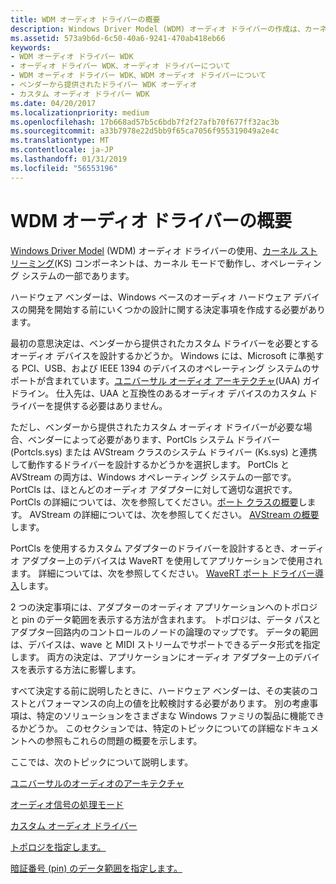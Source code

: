```yaml
---
title: WDM オーディオ ドライバーの概要
description: Windows Driver Model (WDM) オーディオ ドライバーの作成は、カーネルのカーネル モードで動作し、オペレーティング システムの一部である (KS) コンポーネントをストリームの使用します。
ms.assetid: 573a9b6d-6c50-40a6-9241-470ab418eb66
keywords:
- WDM オーディオ ドライバー WDK
- オーディオ ドライバー WDK、オーディオ ドライバーについて
- WDM オーディオ ドライバー WDK、WDM オーディオ ドライバーについて
- ベンダーから提供されたドライバー WDK オーディオ
- カスタム オーディオ ドライバー WDK
ms.date: 04/20/2017
ms.localizationpriority: medium
ms.openlocfilehash: 17b668ad57b5c6bdb7f2f27afb70f677ff32ac3b
ms.sourcegitcommit: a33b7978e22d5bb9f65ca7056f955319049a2e4c
ms.translationtype: MT
ms.contentlocale: ja-JP
ms.lasthandoff: 01/31/2019
ms.locfileid: "56553196"
---
```

# <a name="wdm-audio-drivers-overview"></a>WDM オーディオ ドライバーの概要


[Windows Driver Model](https://msdn.microsoft.com/library/windows/hardware/ff565698) (WDM) オーディオ ドライバーの使用、[カーネル ストリーミング](https://msdn.microsoft.com/library/windows/hardware/ff560842)(KS) コンポーネントは、カーネル モードで動作し、オペレーティング システムの一部であります。

ハードウェア ベンダーは、Windows ベースのオーディオ ハードウェア デバイスの開発を開始する前にいくつかの設計に関する決定事項を作成する必要があります。

最初の意思決定は、ベンダーから提供されたカスタム ドライバーを必要とするオーディオ デバイスを設計するかどうか。 Windows には、Microsoft に準拠する PCI、USB、および IEEE 1394 のデバイスのオペレーティング システムのサポートが含まれています。[ユニバーサル オーディオ アーキテクチャ](universal-audio-architecture.md)(UAA) ガイドライン。 仕入先は、UAA と互換性のあるオーディオ デバイスのカスタム ドライバーを提供する必要はありません。

ただし、ベンダーから提供されたカスタム オーディオ ドライバーが必要な場合、ベンダーによって必要があります、PortCls システム ドライバー (Portcls.sys) または AVStream クラスのシステム ドライバー (Ks.sys) と連携して動作するドライバーを設計するかどうかを選択します。 PortCls と AVStream の両方は、Windows オペレーティング システムの一部です。 PortCls は、ほとんどのオーディオ アダプターに対して適切な選択です。 PortCls の詳細については、次を参照してください。[ポート クラスの概要](introduction-to-port-class.md)します。 AVStream の詳細については、次を参照してください。 [AVStream の概要](https://msdn.microsoft.com/library/windows/hardware/ff554240)します。

PortCls を使用するカスタム アダプターのドライバーを設計するとき、オーディオ アダプター上のデバイスは WaveRT を使用してアプリケーションで使用されます。 詳細については、次を参照してください。 [WaveRT ポート ドライバー導入](introducing-the-wavert-port-driver.md)します。

2 つの決定事項には、アダプターのオーディオ アプリケーションへのトポロジと pin のデータ範囲を表示する方法が含まれます。 トポロジは、データ パスとアダプター回路内のコントロールのノードの論理のマップです。 データの範囲は、デバイスは、wave と MIDI ストリームでサポートできるデータ形式を指定します。 両方の決定は、アプリケーションにオーディオ アダプター上のデバイスを表示する方法に影響します。

すべて決定する前に説明したときに、ハードウェア ベンダーは、その実装のコストとパフォーマンスの向上の値を比較検討する必要があります。 別の考慮事項は、特定のソリューションをさまざまな Windows ファミリの製品に機能できるかどうか。 このセクションでは、特定のトピックについての詳細なドキュメントへの参照もこれらの問題の概要を示します。

ここでは、次のトピックについて説明します。

[ユニバーサルのオーディオのアーキテクチャ](universal-audio-architecture.md)

[オーディオ信号の処理モード](audio-signal-processing-modes.md)

[カスタム オーディオ ドライバー](custom-audio-drivers.md)

[トポロジを指定します。](specifying-the-topology.md)

[暗証番号 (pin) のデータ範囲を指定します。](specifying-pin-data-ranges.md)

 

 




